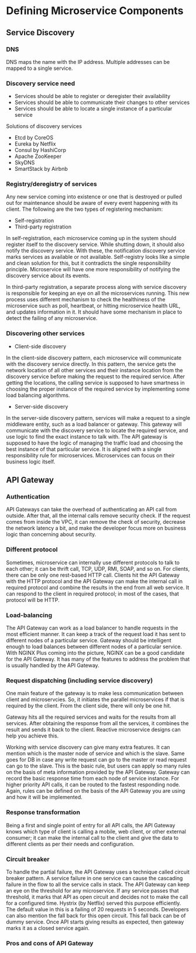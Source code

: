 # Defining Microservice Components

## Service Discovery

### DNS

DNS maps the name with the IP address. Multiple addresses can be mapped to a single service.

### Discovery service need
* Services should be able to register or deregister their availability
* Services should be able to communicate their changes to other services
* Services should be able to locate a single instance of a particular service

Solutions of discovery services

* Etcd by CoreOS
* Eureka by Netflix
* Consul by HashiCorp
* Apache ZooKeeper
* SkyDNS
* SmartStack by Airbnb

### Registry/deregistry of services

Any new service coming into existence or one that is destroyed or pulled out for maintenance should be aware of every event happening with its client. The following are the two types of registering mechanism:

* Self-registration
* Third-party registration

In self-registration, each microservice coming up in the system should register itself to the discovery service. While shutting down, it should also notify the discovery service. With these, the notification discovery service marks services as available or not available. Self-registry looks like a simple and clean solution for this, but it contradicts the single responsibility principle. Microservice will have one more responsibility of notifying the discovery service about its events.

In third-party registration, a separate process along with service discovery is responsible for keeping an eye on all the microservices running. This new process uses different mechanism to check the healthiness of the microservice such as poll, heartbeat, or hitting microservice health URL, and updates information in it. It should have some mechanism in place to detect the failing of any microservice.

### Discovering other services

* Client-side discovery

In the client-side discovery pattern, each microservice will communicate with the discovery service directly. In this pattern, the service gets the network location of all other services and their instance location from the discovery service before making the request to the required service. After getting the locations, the calling service is supposed to have smartness in choosing the proper instance of the required service by implementing some load balancing algorithms.

* Server-side discovery

In the server-side discovery pattern, services will make a request to a single middleware entity, such as a load balancer or gateway. This gateway will communicate with the discovery service to locate the required service, and use logic to find the exact instance to talk with. The API gateway is supposed to have the logic of managing the traffic load and choosing the best instance of that particular service. It is aligned with a single responsibility rule for microservices. Microservices can focus on their business logic itself.

## API Gateway

### Authentication

API Gateways can take the overhead of authenticating an API call from outside. After that, all the internal calls remove security check. If the request comes from inside the VPC, it can remove the check of security, decrease the network latency a bit, and make the developer focus more on business logic than concerning about security.

### Different protocol

Sometimes, microservice can internally use different protocols to talk to each other; it can be thrift call, TCP, UDP, RMI, SOAP, and so on. For clients, there can be only one rest-based HTTP call. Clients hit the API Gateway with the HTTP protocol and the API Gateway can make the internal call in required protocol and combine the results in the end from all web service. It can respond to the client in required protocol; in most of the cases, that protocol will be HTTP.

### Load-balancing

The API Gateway can work as a load balancer to handle requests in the most efficient manner. It can keep a track of the request load it has sent to different nodes of a particular service. Gateway should be intelligent enough to load balances between different nodes of a particular service. With NGINX Plus coming into the picture, NGINX can be a good candidate for the API Gateway. It has many of the features to address the problem that is usually handled by the API Gateway.

### Request dispatching (including service discovery)
 
One main feature of the gateway is to make less communication between client and microservcies. So, it initiates the parallel microservices if that is required by the client. From the client side, there will only be one hit.

Gateway hits all the required services and waits for the results from all services. After obtaining the response from all the services, it combines the result and sends it back to the client. Reactive microservice designs can help you achieve this.

Working with service discovery can give many extra features. It can mention which is the master node of service and which is the slave. Same goes for DB in case any write request can go to the master or read request can go to the slave. This is the basic rule, but users can apply so many rules on the basis of meta information provided by the API Gateway. Gateway can record the basic response time from each node of service instance. For higher priority API calls, it can be routed to the fastest responding node. Again, rules can be defined on the basis of the API Gateway you are using and how it will be implemented. 
 
### Response transformation

Being a first and single point of entry for all API calls, the API Gateway knows which type of client is calling a mobile, web client, or other external consumer; it can make the internal call to the client and give the data to different clients as per their needs and configuration.

### Circuit breaker

To handle the partial failure, the API Gateway uses a technique called circuit breaker pattern. A service failure in one service can cause the cascading failure in the flow to all the service calls in stack. The API Gateway can keep an eye on the threshold for any microservice. If any service passes that threshold, it marks that API as open circuit and decides not to make the call for a configured time. Hystrix (by Netflix) served this purpose efficiently. The default value in this is a failing of 20 requests in 5 seconds. Developers can also mention the fall back for this open circuit. This fall back can be of dummy service. Once API starts giving results as expected, then gateway marks it as a closed service again.

### Pros and cons of API Gateway



